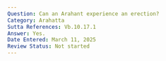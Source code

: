 ```yaml
---
Question: Can an Arahant experience an erection?
Category: Arahatta
Sutta References: Vb.10.17.1
Answer: Yes.
Date Entered: March 11, 2025
Review Status: Not started
---
```

